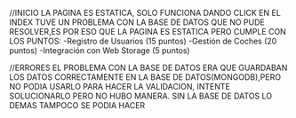 //INICIO
LA PAGINA ES ESTATICA, SOLO FUNCIONA DANDO CLICK EN EL INDEX 
TUVE UN PROBLEMA CON LA BASE DE DATOS QUE NO PUDE RESOLVER,ES POR ESO QUE LA PAGINA ES ESTATICA
PERO CUMPLE CON LOS PUNTOS:
  -Registro de Usuarios (15 puntos)
  -Gestión de Coches (20 puntos)
  -Integración con Web Storage (5 puntos)
  
//ERRORES
EL PROBLEMA CON LA BASE DE DATOS ERA QUE GUARDABAN LOS DATOS CORRECTAMENTE EN LA BASE DE DATOS(MONGODB),PERO
NO PODIA USARLO PARA HACER LA VALIDACION, INTENTE SOLUCIONARLO PERO NO HUBO MANERA.
SIN LA BASE DE DATOS LO DEMAS TAMPOCO SE PODIA HACER

